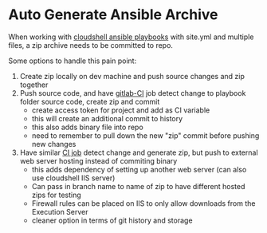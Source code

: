 # Auto Generate Ansible Archive

When working
with [cloudshell ansible playbooks](https://help.quali.com/Online%20Help/0.0/Portal/Content/DevGuide/Config-Mng/Ansible.htm?tocpath=The%20CloudShell%20DevGuide%7CDeveloping%20Configuration%20Management%20Scripts%20for%20Apps%7CAnsible%20Playbook%20Development%20for%20Apps%7C_____0)
with site.yml and multiple files, a zip archive needs to be committed to repo.

Some options to handle this pain point:

1. Create zip locally on dev machine and push source changes and zip together
2. Push source code, and have [gitlab-CI](commit-back-repo-gitlab-ci.yml) job detect change to playbook folder source
   code, create zip and commit
    - create access token for project and add as CI variable
    - this will create an additional commit to history
    - this also adds binary file into repo
    - need to remember to pull down the new "zip" commit before pushing new changes
3. Have similar [CI job](zip-and-push-to-IIS-gitlab-ci.yml) detect change and generate zip, but push to external web
   server hosting instead of commiting binary
    - this adds dependency of setting up another web server (can also use cloudshell IIS server)
    - Can pass in branch name to name of zip to have different hosted zips for testing
    - Firewall rules can be placed on IIS to only allow downloads from the Execution Server
    - cleaner option in terms of git history and storage


